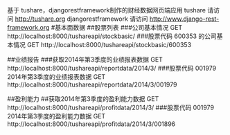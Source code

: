 基于 tushare，djangorestframework制作的财经数据网页端应用
tushare 请访问 http://tushare.org
djangorestframework 请访问 http://www.django-rest-framework.org
#基本面数据
##股票列表
###公司基本情况
GET http://localhost:8000/tushareapi/stockbasic/ 
###股票代码 600353 的公司基本情况
GET http://localhost:8000/tushareapi/stockbasic/600353

##业绩报告
###获取2014年第3季度的业绩报表数据
GET http://localhost:8000/tushareapi/reportdata/2014/3/
###股票代码 001979 2014年第3季度的业绩报表数据
GET http://localhost:8000/tushareapi/reportdata/2014/3/001979

##盈利能力
##获取2014年第3季度的盈利能力数据
GET http://localhost:8000/tushareapi/profitdata/2014/3/
###股票代码 001979 2014年第3季度的盈利能力数据
GET http://localhost:8000/tushareapi/profitdata/2014/3/001896
